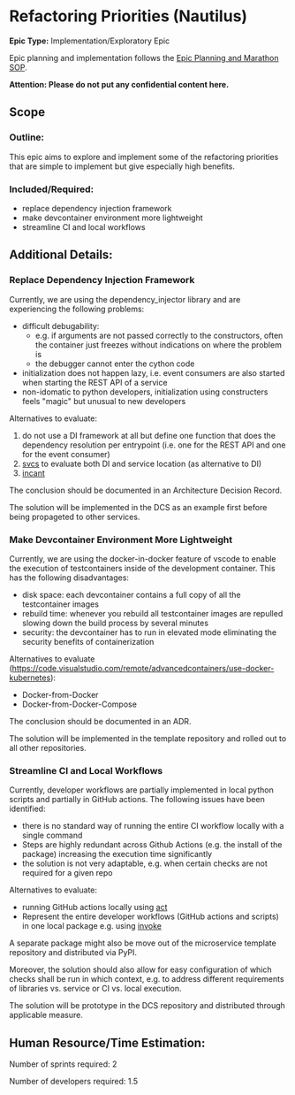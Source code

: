 # Refactoring Priorities (Nautilus)
**Epic Type:** Implementation/Exploratory Epic

Epic planning and implementation follows the
[Epic Planning and Marathon SOP](https://docs.ghga-dev.de/main/sops/sop001_epic_planning.html).

**Attention: Please do not put any confidential content here.**

## Scope
### Outline:
This epic aims to explore and implement some of the refactoring priorities that are simple to implement
but give especially high benefits.


### Included/Required:
- replace dependency injection framework
- make devcontainer environment more lightweight
- streamline CI and local workflows


## Additional Details:

### Replace Dependency Injection Framework

Currently, we are using the dependency_injector library and are experiencing the following problems:
- difficult debugability:
    - e.g. if arguments are not passed correctly to the constructors, often the container just freezes without
    indications on where the problem is
    - the debugger cannot enter the cython code
- initialization does not happen lazy, i.e. event consumers are also started when starting the REST API of a service
- non-idomatic to python developers, initialization using constructers feels "magic" but unusual to new developers

Alternatives to evaluate:
1. do not use a DI framework at all but define one function that does the dependency resolution per entrypoint
   (i.e. one for the REST API and one for the event consumer)
2. [svcs](https://github.com/hynek/svcs) to evaluate both DI and service location (as alternative to DI)
3. [incant](https://github.com/Tinche/incant)

The conclusion should be documented in an Architecture Decision Record.

The solution will be implemented in the DCS as an example first before being propageted to other services.

### Make Devcontainer Environment More Lightweight

Currently, we are using the docker-in-docker feature of vscode to enable the execution of testcontainers inside
of the development container. This has the following disadvantages:
- disk space: each devcontainer contains a full copy of all the testcontainer images
- rebuild time: whenever you rebuild all testcontainer images are repulled slowing down the build process
  by several minutes
- security: the devcontainer has to run in elevated mode eliminating the security benefits of containerization

Alternatives to evaluate (https://code.visualstudio.com/remote/advancedcontainers/use-docker-kubernetes):
- Docker-from-Docker
- Docker-from-Docker-Compose

The conclusion should be documented in an ADR.

The solution will be implemented in the template repository and rolled out to all other repositories.

### Streamline CI and Local Workflows

Currently, developer workflows are partially implemented in local python scripts and partially in GitHub
actions. The following issues have been identified:
- there is no standard way of running the entire CI workflow locally with a single command
- Steps are highly redundant across Github Actions (e.g. the install of the package) increasing the execution time significantly
- the solution is not very adaptable, e.g. when certain checks are not required for a given repo

Alternatives to evaluate:
- running GitHub actions locally using [act](https://github.com/nektos/act)
- Represent the entire developer workflows (GitHub actions and scripts) in one local package e.g. using [invoke](https://www.pyinvoke.org/) 

A separate package might also be move out of the microservice template repository and distributed via PyPI.

Moreover, the solution should also allow for easy configuration of which checks shall be run in which context, e.g. to
address different requirements of libraries vs. service or CI vs. local execution.

The solution will be prototype in the DCS repository and distributed through applicable measure.

## Human Resource/Time Estimation:

Number of sprints required: 2

Number of developers required: 1.5
